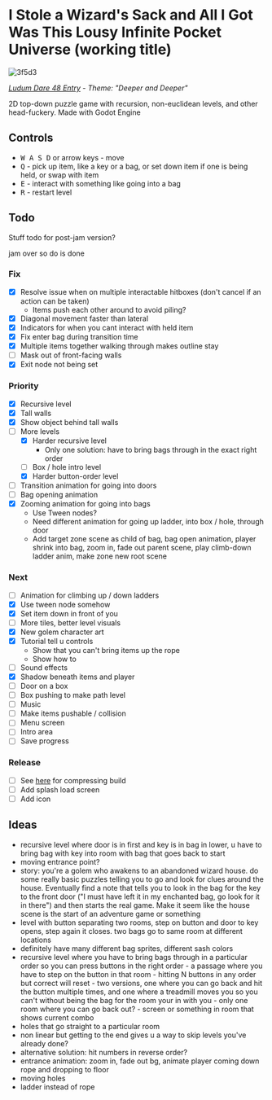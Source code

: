 # **I Stole a Wizard's Sack and All I Got Was This Lousy Infinite Pocket Universe** (working title)

![3f5d3](https://user-images.githubusercontent.com/10006314/143790567-cd28b4fd-b0bc-41fd-a369-9cd6e7f72ab7.gif)

*[Ludum Dare 48 Entry](https://ldjam.com/events/ludum-dare/48/i-stole-a-wizards-sack-and-all-i-got-was-this-lousy-infinite-pocket-universe) - Theme: "Deeper and Deeper"*

2D top-down puzzle game with recursion, non-euclidean levels, and other head-fuckery. Made with Godot Engine

## Controls
- <kbd>W A S D</kbd> or arrow keys - move
- <kbd>Q</kbd> - pick up item, like a key or a bag, or set down item if one is being held, or swap with item
- <kbd>E</kbd> - interact with something like going into a bag
- <kbd>R</kbd> - restart level

## Todo
Stuff todo for post-jam version?

jam over so do is done

### Fix
- [x] Resolve issue when on multiple interactable hitboxes (don't cancel if an action can be taken)
  - Items push each other around to avoid piling?
- [x] Diagonal movement faster than lateral
- [x] Indicators for when you cant interact with held item
- [x] Fix enter bag during transition time
- [x] Multiple items together walking through makes outline stay
- [ ] Mask out of front-facing walls
- [x] Exit node not being set

### Priority
- [x] Recursive level
- [x] Tall walls
- [x] Show object behind tall walls
- [ ] More levels
  - [x] Harder recursive level
    - Only one solution: have to bring bags through in the exact right order
  - [ ] Box / hole intro level
  - [x] Harder button-order level
- [ ] Transition animation for going into doors 
- [ ] Bag opening animation
- [x] Zooming animation for going into bags
  - Use Tween nodes?
  - Need different animation for going up ladder, into box / hole, through door
  - Add target zone scene as child of bag, bag open animation, player shrink into bag, zoom in, fade out parent scene, play climb-down ladder anim, make zone new root scene

### Next
- [ ] Animation for climbing up / down ladders
- [x] Use tween node somehow
- [x] Set item down in front of you
- [ ] More tiles, better level visuals
- [x] New golem character art
- [x] Tutorial tell u controls
  - Show that you can't bring items up the rope
  - Show how to 
- [ ] Sound effects
- [x] Shadow beneath items and player
- [ ] Door on a box
- [ ] Box pushing to make path level
- [ ] Music
- [ ] Make items pushable / collision
- [ ] Menu screen
- [ ] Intro area
- [ ] Save progress

### Release
- [ ] See [here](https://www.reddit.com/r/godot/comments/8b67lb/guide_how_to_compress_wasmpck_file_to_make_html5/) for compressing build
- [ ] Add splash load screen
- [ ] Add icon

## Ideas
- recursive level where door is in first and key is in bag in lower, u have to bring bag with key into room with bag that goes back to start
- moving entrance point?
- story: you're a golem who awakens to an abandoned wizard house. do some really basic puzzles telling you to go and look for clues around the house. Eventually find a note that tells you to look in the bag for the key to the front door ("I must have left it in my enchanted bag, go look for it in there") and then starts the real game. Make it seem like the house scene is the start of an adventure game or something
- level with button separating two rooms, step on button and door to key opens, step again it closes. two bags go to same room at different locations
- definitely have many different bag sprites, different sash colors
- recursive level where you have to bring bags through in a particular order so you can press buttons in the right order - a passage where you have to step on the button in that room - hitting N buttons in any order but correct will reset - two versions, one where you can go back and hit the button multiple times, and one where a treadmill moves you so you can't without being the bag for the room your in with you - only one room where you can go back out? - screen or something in room that shows current combo
- holes that go straight to a particular room
- non linear but getting to the end gives u a way to skip levels you've already done?
- alternative solution: hit numbers in reverse order?
- entrance animation: zoom in, fade out bg, animate player coming down rope and dropping to floor
- moving holes
- ladder instead of rope
